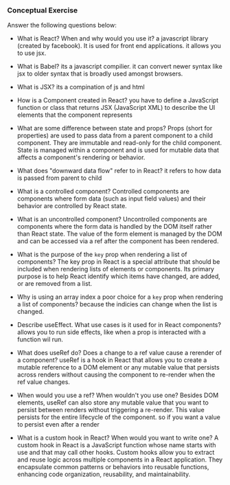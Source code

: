 ### Conceptual Exercise

Answer the following questions below:

- What is React? When and why would you use it?
a javascript library (created by facebook). It is used for front end applications. it allows you to use jsx.

- What is Babel?
its a javascript compilier. it can convert newer syntax like jsx to older syntax that is broadly used amongst browsers.

- What is JSX?
its a compination of js and html

- How is a Component created in React?
you have to define a JavaScript function or class that returns JSX (JavaScript XML) to describe the UI elements that the component represents

- What are some difference between state and props?
Props (short for properties) are used to pass data from a parent component to a child component. They are immutable and read-only for the child component.
State is managed within a component and is used for mutable data that affects a component's rendering or behavior.

- What does "downward data flow" refer to in React?
it refers to how data is passed from parent to child

- What is a controlled component?
Controlled components are components where form data (such as input field values) and their behavior are controlled by React state.
- What is an uncontrolled component?
Uncontrolled components are components where the form data is handled by the DOM itself rather than React state. The value of the form element is managed by the DOM and can be accessed via a ref after the component has been rendered.
- What is the purpose of the `key` prop when rendering a list of components?
The key prop in React is a special attribute that should be included when rendering lists of elements or components. Its primary purpose is to help React identify which items have changed, are added, or are removed from a list.
- Why is using an array index a poor choice for a `key` prop when rendering a list of components?
because the indicies can change when the list is changed. 

- Describe useEffect.  What use cases is it used for in React components?
allows you to run side effects, like when a prop is interacted with a function wil run.  

- What does useRef do?  Does a change to a ref value cause a rerender of a component?
useRef is a hook in React that allows you to create a mutable reference to a DOM element or any mutable value that persists across renders without causing the component to re-render when the ref value changes.
- When would you use a ref? When wouldn't you use one?
Besides DOM elements, useRef can also store any mutable value that you want to persist between renders without triggering a re-render. This value persists for the entire lifecycle of the component. so if you want a value to persist even after a render 
- What is a custom hook in React? When would you want to write one?
A custom hook in React is a JavaScript function whose name starts with use and that may call other hooks. Custom hooks allow you to extract and reuse logic across multiple components in a React application. They encapsulate common patterns or behaviors into reusable functions, enhancing code organization, reusability, and maintainability.